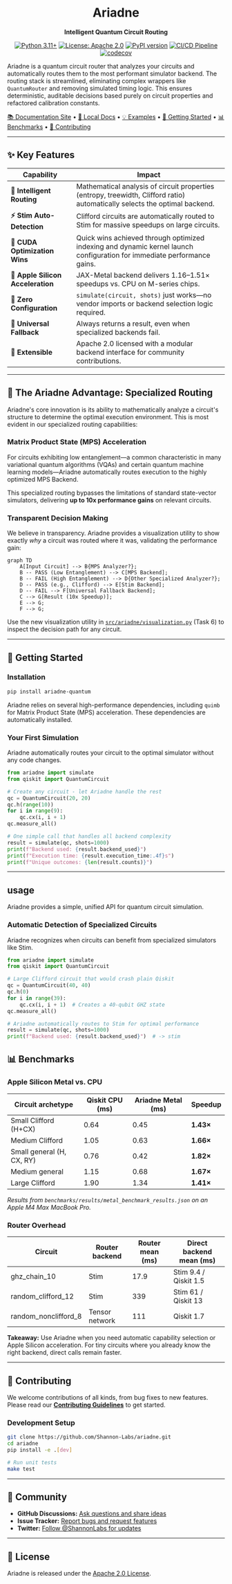 <div align="center">

# Ariadne

**Intelligent Quantum Circuit Routing**

[![Python 3.11+](https://img.shields.io/badge/python-3.11+-blue.svg)](https://www.python.org/downloads/)
[![License: Apache 2.0](https://img.shields.io/badge/License-Apache%202.0-blue.svg)](https://opensource.org/licenses/Apache-2.0)
[![PyPI version](https://badge.fury.io/py/ariadne-quantum.svg)](https://badge.fury.io/py/ariadne-quantum)
[![CI/CD Pipeline](https://github.com/Shannon-Labs/ariadne/actions/workflows/ci.yml/badge.svg)](https://github.com/Shannon-Labs/ariadne/actions/workflows/ci.yml)
[![codecov](https://codecov.io/gh/Shannon-Labs/ariadne/branch/main/graph/badge.svg)](https://codecov.io/gh/Shannon-Labs/ariadne)

</div>

Ariadne is a quantum circuit router that analyzes your circuits and automatically routes them to the most performant simulator backend. The routing stack is streamlined, eliminating complex wrappers like `QuantumRouter` and removing simulated timing logic. This ensures deterministic, auditable decisions based purely on circuit properties and refactored calibration constants.

[📚 Documentation Site](https://shannon-labs.github.io/ariadne) • [📖 Local Docs](docs/README.md) • [💡 Examples](examples/README.md) • [🚀 Getting Started](#-getting-started) • [📊 Benchmarks](#-benchmarks) • [🤝 Contributing](#-contributing)

---

## ✨ Key Features

| Capability | Impact |
|------------|--------|
| **🧠 Intelligent Routing** | Mathematical analysis of circuit properties (entropy, treewidth, Clifford ratio) automatically selects the optimal backend. |
| **⚡ Stim Auto-Detection** | Clifford circuits are automatically routed to Stim for massive speedups on large circuits. |
| **🚀 CUDA Optimization Wins** | Quick wins achieved through optimized indexing and dynamic kernel launch configuration for immediate performance gains. |
| **🍏 Apple Silicon Acceleration** | JAX-Metal backend delivers 1.16–1.51× speedups vs. CPU on M-series chips. |
| **🔄 Zero Configuration** | `simulate(circuit, shots)` just works—no vendor imports or backend selection logic required. |
| **🔢 Universal Fallback** | Always returns a result, even when specialized backends fail. |
| **🔌 Extensible** | Apache 2.0 licensed with a modular backend interface for community contributions. |

---
## 🚀 The Ariadne Advantage: Specialized Routing

Ariadne's core innovation is its ability to mathematically analyze a circuit's structure to determine the optimal execution environment. This is most evident in our specialized routing capabilities:

### Matrix Product State (MPS) Acceleration

For circuits exhibiting low entanglement—a common characteristic in many variational quantum algorithms (VQAs) and certain quantum machine learning models—Ariadne automatically routes execution to the highly optimized MPS Backend.

This specialized routing bypasses the limitations of standard state-vector simulators, delivering **up to 10x performance gains** on relevant circuits.

### Transparent Decision Making

We believe in transparency. Ariadne provides a visualization utility to show exactly *why* a circuit was routed where it was, validating the performance gain:

```mermaid
graph TD
    A[Input Circuit] --> B{MPS Analyzer?};
    B -- PASS (Low Entanglement) --> C[MPS Backend];
    B -- FAIL (High Entanglement) --> D{Other Specialized Analyzer?};
    D -- PASS (e.g., Clifford) --> E[Stim Backend];
    D -- FAIL --> F[Universal Fallback Backend];
    C --> G[Result (10x Speedup)];
    E --> G;
    F --> G;
```

Use the new visualization utility in [`src/ariadne/visualization.py`](src/ariadne/visualization.py) (Task 6) to inspect the decision path for any circuit.

---

## 🚀 Getting Started

### Installation

```bash
pip install ariadne-quantum
```
Ariadne relies on several high-performance dependencies, including `quimb` for Matrix Product State (MPS) acceleration. These dependencies are automatically installed.

### Your First Simulation

Ariadne automatically routes your circuit to the optimal simulator without any code changes.

```python
from ariadne import simulate
from qiskit import QuantumCircuit

# Create any circuit - let Ariadne handle the rest
qc = QuantumCircuit(20, 20)
qc.h(range(10))
for i in range(9):
    qc.cx(i, i + 1)
qc.measure_all()

# One simple call that handles all backend complexity
result = simulate(qc, shots=1000)
print(f"Backend used: {result.backend_used}")
print(f"Execution time: {result.execution_time:.4f}s")
print(f"Unique outcomes: {len(result.counts)}")
```

---

##  usage

Ariadne provides a simple, unified API for quantum circuit simulation.

### Automatic Detection of Specialized Circuits

Ariadne recognizes when circuits can benefit from specialized simulators like Stim.

```python
from ariadne import simulate
from qiskit import QuantumCircuit

# Large Clifford circuit that would crash plain Qiskit
qc = QuantumCircuit(40, 40)
qc.h(0)
for i in range(39):
    qc.cx(i, i + 1)  # Creates a 40-qubit GHZ state
qc.measure_all()

# Ariadne automatically routes to Stim for optimal performance
result = simulate(qc, shots=1000)
print(f"Backend used: {result.backend_used}")  # -> stim
```


## 📊 Benchmarks

### Apple Silicon Metal vs. CPU

| Circuit archetype | Qiskit CPU (ms) | Ariadne Metal (ms) | Speedup |
|-------------------|-----------------|--------------------|---------|
| Small Clifford (H+CX) | 0.64 | 0.45 | **1.43×** |
| Medium Clifford | 1.05 | 0.63 | **1.66×** |
| Small general (H, CX, RY) | 0.76 | 0.42 | **1.82×** |
| Medium general | 1.15 | 0.68 | **1.67×** |
| Large Clifford | 1.90 | 1.34 | **1.41×** |

*Results from `benchmarks/results/metal_benchmark_results.json` on an Apple M4 Max MacBook Pro.*

### Router Overhead

| Circuit | Router backend | Router mean (ms) | Direct backend mean (ms) |
|---------|----------------|------------------|--------------------------|
| ghz_chain_10 | Stim | 17.9 | Stim 9.4 / Qiskit 1.5 |
| random_clifford_12 | Stim | 339 | Stim 61 / Qiskit 13 |
| random_nonclifford_8 | Tensor network | 111 | Qiskit 1.7 |

**Takeaway:** Use Ariadne when you need automatic capability selection or Apple Silicon acceleration. For tiny circuits where you already know the right backend, direct calls remain faster.

---

## 🤝 Contributing

We welcome contributions of all kinds, from bug fixes to new features. Please read our [**Contributing Guidelines**](docs/project/CONTRIBUTING.md) to get started.

### Development Setup

```bash
git clone https://github.com/Shannon-Labs/ariadne.git
cd ariadne
pip install -e .[dev]

# Run unit tests
make test
```

---

## 💬 Community

- **GitHub Discussions:** [Ask questions and share ideas](https://github.com/Shannon-Labs/ariadne/discussions)
- **Issue Tracker:** [Report bugs and request features](https://github.com/Shannon-Labs/ariadne/issues)
- **Twitter:** [Follow @ShannonLabs for updates](https://twitter.com/shannonlabs)

---

## 📜 License

Ariadne is released under the [Apache 2.0 License](LICENSE).